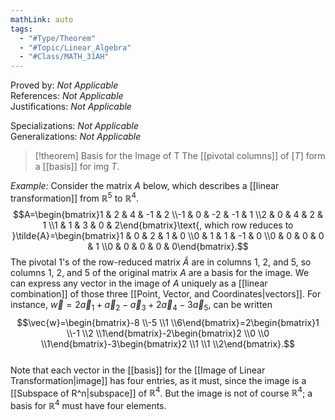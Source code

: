 ```yaml
---
mathLink: auto
tags:
  - "#Type/Theorem"
  - "#Topic/Linear_Algebra"
  - "#Class/MATH_31AH"
---
```

Proved by: <i>Not Applicable</i>  
References: <i>Not Applicable</i>  
Justifications: <i>Not Applicable</i>  

Specializations: <i>Not Applicable</i>  
Generalizations: <i>Not Applicable</i>  

> [!theorem] Basis for the Image of T
> The [[pivotal columns]] of $[T]$ form a [[basis]] for $\text{img }T$.

*Example:* Consider the matrix $A$ below, which describes a [[linear transformation]] from $\mathbb{R}^5$ to $\mathbb{R}^4$.  
$$A=\begin{bmatrix}1 & 2 & 4 & -1 & 2 \\-1 & 0 & -2 & -1 & 1 \\2 & 0 & 4 & 2 & 1 \\1 & 1 & 3 & 0 & 2\end{bmatrix}\text{, which row reduces to }\tilde{A}=\begin{bmatrix}1 & 0 & 2 & 1 & 0 \\0 & 1 & 1 & -1 & 0 \\0 & 0 & 0 & 0 & 1 \\0 & 0 & 0 & 0 & 0\end{bmatrix}.$$
The pivotal 1's of the row-reduced matrix $\tilde{A}$ are in columns 1, 2, and 5, so columns 1, 2, and 5 of the original matrix $A$ are a basis for the image. We can express any vector in the image of $A$ uniquely as a [[linear combination]] of those three [[Point, Vector, and Coordinates|vectors]]. For instance, $\vec{w}=2\vec{a}_{1}+\vec{a}_{2}-\vec{a}_{3}+2\vec{a}_{4}-3\vec{a}_{5}$, can be written  
$$\vec{w}=\begin{bmatrix}-8 \\-5 \\1 \\6\end{bmatrix}=2\begin{bmatrix}1 \\-1 \\2 \\1\end{bmatrix}-2\begin{bmatrix}2 \\0 \\0 \\1\end{bmatrix}-3\begin{bmatrix}2 \\1 \\1 \\2\end{bmatrix}.$$  
Note that each vector in the [[basis]] for the [[Image of Linear Transformation|image]] has four entries, as it must, since the image is a [[Subspace of R^n|subspace]] of $\mathbb{R}^4$. But the image is not of course $\mathbb{R}^4$; a basis for $\mathbb{R}^4$ must have four elements.